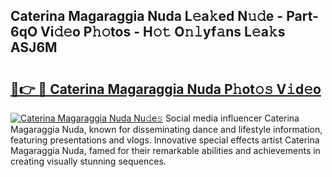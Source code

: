 ## Caterina Magaraggia Nuda L𝚎a𝚔ed N𝚞𝚍e - Part-6qO Vi𝚍𝚎o P𝚑𝚘tos - H𝚘𝚝 O𝚗𝚕yf𝚊ns L𝚎a𝚔s ASJ6M

# <h2><a href="http://kf15x5.oniu.top/?m=Caterina+Magaraggia+Nuda">🔗👉 🔴 Caterina Magaraggia Nuda P𝚑ot𝚘𝚜 V𝚒d𝚎o</a></h2>

[![Caterina Magaraggia Nuda Nu𝚍e𝚜](https://i.imgur.com/0qMVB7G.gif)](http://kf15x5.oniu.top/?m=Caterina+Magaraggia+Nuda)
Social media influencer Caterina Magaraggia Nuda, known for disseminating dance and lifestyle information, featuring presentations and vlogs. Innovative special effects artist Caterina Magaraggia Nuda, famed for their remarkable abilities and achievements in creating visually stunning sequences.  
